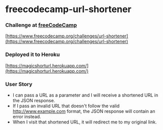 # freecodecamp-url-shortener

### Challenge at [freeCodeCamp](https://www.freecodecamp.org)

[https://www.freecodecamp.org/challenges/url-shortener](https://www.freecodecamp.org/challenges/url-shortener)

### Deployed it to Heroku

[https://magicshorturl.herokuapp.com/](https://magicshorturl.herokuapp.com/)

### User Story

- I can pass a URL as a parameter and I will receive a shortened URL in the JSON response.
- If I pass an invalid URL that doesn't follow the valid http://www.example.com format, the JSON response will contain an error instead.
- When I visit that shortened URL, it will redirect me to my original link.
